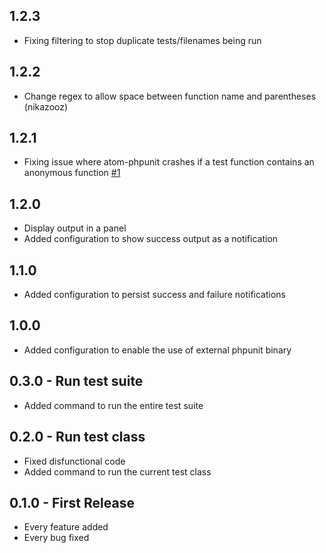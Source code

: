 ## 1.2.3
* Fixing filtering to stop duplicate tests/filenames being run

## 1.2.2
* Change regex to allow space between function name and parentheses (nikazooz)

## 1.2.1
* Fixing issue where atom-phpunit crashes if a test function contains an anonymous function [#1](https://github.com/Synapse791/atom-phpunit/issues/1)

## 1.2.0
* Display output in a panel
* Added configuration to show success output as a notification

## 1.1.0
* Added configuration to persist success and failure notifications

## 1.0.0
* Added configuration to enable the use of external phpunit binary

## 0.3.0 - Run test suite
* Added command to run the entire test suite

## 0.2.0 - Run test class
* Fixed disfunctional code
* Added command to run the current test class

## 0.1.0 - First Release
* Every feature added
* Every bug fixed
